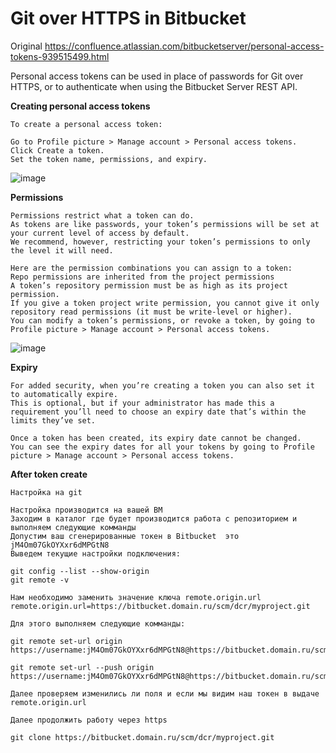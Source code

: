 # Git over HTTPS in Bitbucket

Original  https://confluence.atlassian.com/bitbucketserver/personal-access-tokens-939515499.html

Personal access tokens can be used in place of passwords for Git over HTTPS, or to authenticate when using the Bitbucket Server REST API.

**Creating personal access tokens**
```
To create a personal access token:

Go to Profile picture > Manage account > Personal access tokens.
Click Create a token. 
Set the token name, permissions, and expiry.
```
![image](https://user-images.githubusercontent.com/62062799/131636818-f8d639a1-3b31-40be-ac96-c7dbd0631572.png)


**Permissions**
```
Permissions restrict what a token can do. 
As tokens are like passwords, your token’s permissions will be set at your current level of access by default. 
We recommend, however, restricting your token’s permissions to only the level it will need.

Here are the permission combinations you can assign to a token:
Repo permissions are inherited from the project permissions
A token’s repository permission must be as high as its project permission.
If you give a token project write permission, you cannot give it only repository read permissions (it must be write-level or higher).
You can modify a token’s permissions, or revoke a token, by going to Profile picture > Manage account > Personal access tokens.
```
![image](https://user-images.githubusercontent.com/62062799/131636969-e15ac3c4-26cf-4350-b83d-afae97ad20e5.png)


**Expiry**
```
For added security, when you’re creating a token you can also set it to automatically expire. 
This is optional, but if your administrator has made this a requirement you’ll need to choose an expiry date that’s within the limits they’ve set.

Once a token has been created, its expiry date cannot be changed. 
You can see the expiry dates for all your tokens by going to Profile picture > Manage account > Personal access tokens.
```


**After token create**
```
Настройка на git

Настройка производится на вашей ВМ
Заходим в каталог где будет производится работа с репозиторием и выполняем следующие комманды
Допустим ваш сгенерированные токен в Bitbucket  это  jM4Om07GkOYXxr6dMPGtN8
Выведем текущие настройки подключения:

git config --list --show-origin
git remote -v
```
```
Нам необходимо заменить значение ключа remote.origin.url   remote.origin.url=https://bitbucket.domain.ru/scm/dcr/myproject.git

Для этого выполняем следующие комманды:

git remote set-url origin https://username:jM4Om07GkOYXxr6dMPGtN8@https://bitbucket.domain.ru/scm/dcr/myproject.git

git remote set-url --push origin https://username:jM4Om07GkOYXxr6dMPGtN8@https://bitbucket.domain.ru/scm/dcr/myproject.git
```

```
Далее проверяем изменились ли поля и если мы видим наш токен в выдаче remote.origin.url 

Далее продолжить работу через https

git clone https://bitbucket.domain.ru/scm/dcr/myproject.git
```
